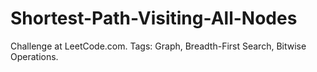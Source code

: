 # Shortest-Path-Visiting-All-Nodes
Challenge at LeetCode.com. Tags: Graph, Breadth-First Search, Bitwise Operations.
